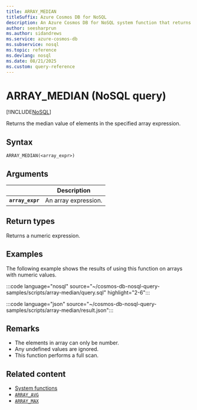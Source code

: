 ```yaml
---
title: ARRAY_MEDIAN
titleSuffix: Azure Cosmos DB for NoSQL
description: An Azure Cosmos DB for NoSQL system function that returns the median value of elements in the specified array expression.
author: seesharprun
ms.author: sidandrews
ms.service: azure-cosmos-db
ms.subservice: nosql
ms.topic: reference
ms.devlang: nosql
ms.date: 08/21/2025
ms.custom: query-reference
---
```


# ARRAY_MEDIAN (NoSQL query)

[!INCLUDE[NoSQL](../../includes/appliesto-nosql.md)]

Returns the median value of elements in the specified array expression.

## Syntax

```nosql
ARRAY_MEDIAN(<array_expr>)  
```  

## Arguments

| | Description |
| --- | --- |
| **`array_expr`** | An array expression. |

## Return types

Returns a numeric expression.

## Examples

The following example shows the results of using this function on arrays with numeric values.

:::code language="nosql" source="~/cosmos-db-nosql-query-samples/scripts/array-median/query.sql" highlight="2-6":::

:::code language="json" source="~/cosmos-db-nosql-query-samples/scripts/array-median/result.json":::

## Remarks

- The elements in array can only be number.
- Any undefined values are ignored.
- This function performs a full scan.

## Related content

- [System functions](system-functions.yml)
- [`ARRAY_AVG`](array-avg.md)
- [`ARRAY_MAX`](array-max.md)
